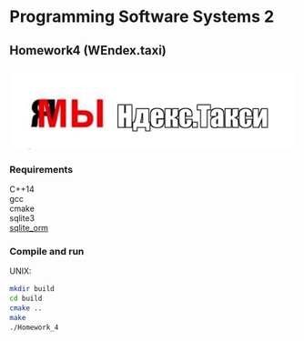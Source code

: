 # Programming Software Systems 2
## Homework4 (WEndex.taxi)
![logo](logo.jpeg)
### Requirements
C++14  
gcc  
cmake  
sqlite3  
[sqlite_orm](https://github.com/fnc12/sqlite_orm)

### Compile and run
UNIX:
```bash
mkdir build
cd build
cmake ..
make
./Homework_4
```
